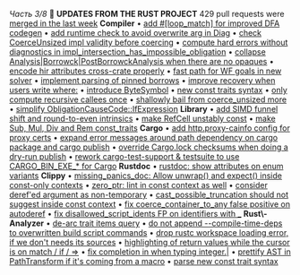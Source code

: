 *Часть 3/8*
📰 **UPDATES FROM THE RUST PROJECT**
429 pull requests were [merged in the last week](https://github.com/search?q=is%3Apr+org%3Arust-lang+is%3Amerged+merged%3A2025-06-24..2025-07-01)
**Compiler**
• [add \#\[loop\_match\] for improved DFA codegen](https://github.com/rust-lang/rust/pull/138780)
• [add runtime check to avoid overwrite arg in Diag](https://github.com/rust-lang/rust/pull/142724)
• [check CoerceUnsized impl validity before coercing](https://github.com/rust-lang/rust/pull/142976)
• [compute hard errors without diagnostics in impl\_intersection\_has\_impossible\_obligation](https://github.com/rust-lang/rust/pull/142647)
• [collapse Analysis\|Borrowck\|PostBorrowckAnalysis when there are no opaques](https://github.com/rust-lang/rust/pull/142802)
• [encode hir attributes cross\-crate properly](https://github.com/rust-lang/rust/pull/142777)
• [fast path for WF goals in new solver](https://github.com/rust-lang/rust/pull/142223)
• [implement parsing of pinned borrows](https://github.com/rust-lang/rust/pull/135731)
• [improve recovery when users write where:](https://github.com/rust-lang/rust/pull/143065)
• [introduce ByteSymbol](https://github.com/rust-lang/rust/pull/141875)
• [new const traits syntax](https://github.com/rust-lang/rust/pull/139858)
• [only compute recursive callees once](https://github.com/rust-lang/rust/pull/142625)
• [shallowly bail from coerce\_unsized more](https://github.com/rust-lang/rust/pull/142941)
• [simplify ObligationCauseCode::IfExpression](https://github.com/rust-lang/rust/pull/139594)
**Library**
• [add SIMD funnel shift and round\-to\-even intrinsics](https://github.com/rust-lang/rust/pull/142078)
• [make RefCell unstably const](https://github.com/rust-lang/rust/pull/137843)
• [make Sub, Mul, Div and Rem const\_traits](https://github.com/rust-lang/rust/pull/143000)
**Cargo**
• [add http\.proxy\-cainfo config for proxy certs](https://github.com/rust-lang/cargo/pull/15374)
• [expand error messages around path dependency on cargo package and cargo publish](https://github.com/rust-lang/cargo/pull/15705)
• [override Cargo\.lock checksums when doing a dry\-run publish](https://github.com/rust-lang/cargo/pull/15711)
• [rework cargo\-test\-support & testsuite to use CARGO\_BIN\_EXE\_\* for Cargo](https://github.com/rust-lang/cargo/pull/15692)
**Rustdoc**
• [rustdoc: show attributes on enum variants](https://github.com/rust-lang/rust/pull/142987)
**Clippy**
• [missing\_panics\_doc: Allow unwrap\(\) and expect\(\) inside const\-only contexts](https://github.com/rust-lang/rust-clippy/pull/15170)
• [zero\_ptr: lint in const context as well](https://github.com/rust-lang/rust-clippy/pull/15152)
• [consider deref'ed argument as non\-temporary](https://github.com/rust-lang/rust-clippy/pull/15172)
• [cast\_possible\_truncation should not suggest inside const context](https://github.com/rust-lang/rust-clippy/pull/15164)
• [fix coerce\_container\_to\_any false positive on autoderef](https://github.com/rust-lang/rust-clippy/pull/15057)
• [fix disallowed\_script\_idents FP on identifiers with \_](https://github.com/rust-lang/rust-clippy/pull/15123)
**Rust\\-Analyzer**
• [de\-arc trait items query](https://github.com/rust-lang/rust-analyzer/pull/20088)
• [do not append \-\-compile\-time\-deps to overwritten build script commands](https://github.com/rust-lang/rust-analyzer/pull/20121)
• [drop rustc workspace loading error, if we don't needs its sources](https://github.com/rust-lang/rust-analyzer/pull/20092)
• [highlighting of return values while the cursor is on match / if / \=\>](https://github.com/rust-lang/rust-analyzer/pull/19546)
• [fix completion in when typing integer\.\|](https://github.com/rust-lang/rust-analyzer/pull/20110)
• [prettify AST in PathTransform if it's coming from a macro](https://github.com/rust-lang/rust-analyzer/pull/20103)
• [parse new const trait syntax](https://github.com/rust-lang/rust-analyzer/pull/20105)
